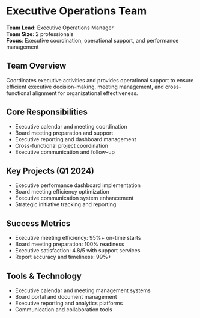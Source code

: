 # Executive Operations Team

**Team Lead**: Executive Operations Manager  
**Team Size**: 2 professionals  
**Focus**: Executive coordination, operational support, and performance management  

## Team Overview
Coordinates executive activities and provides operational support to ensure efficient executive decision-making, meeting management, and cross-functional alignment for organizational effectiveness.

## Core Responsibilities
- Executive calendar and meeting coordination
- Board meeting preparation and support
- Executive reporting and dashboard management
- Cross-functional project coordination
- Executive communication and follow-up

## Key Projects (Q1 2024)
- Executive performance dashboard implementation
- Board meeting efficiency optimization
- Executive communication system enhancement
- Strategic initiative tracking and reporting

## Success Metrics
- Executive meeting efficiency: 95%+ on-time starts
- Board meeting preparation: 100% readiness
- Executive satisfaction: 4.8/5 with support services
- Report accuracy and timeliness: 99%+

## Tools & Technology
- Executive calendar and meeting management systems
- Board portal and document management
- Executive reporting and analytics platforms
- Communication and collaboration tools 
